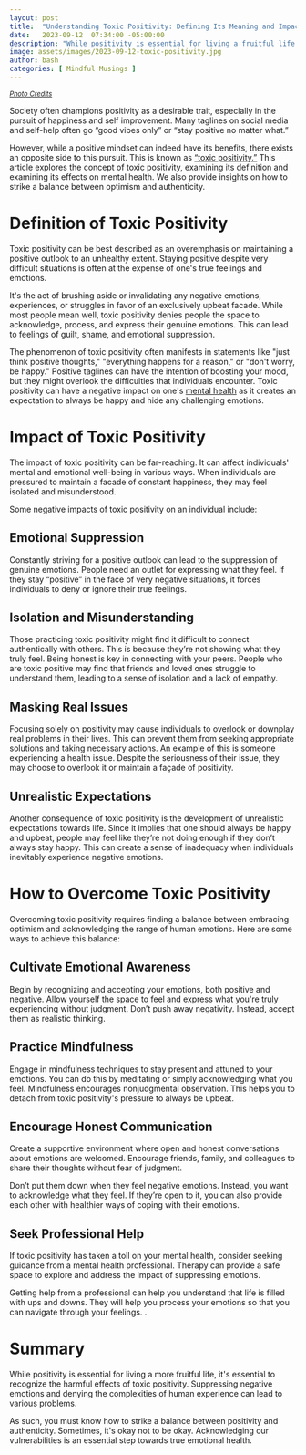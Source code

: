 ```yaml
---
layout: post
title:  "Understanding Toxic Positivity: Defining Its Meaning and Impact"
date:   2023-09-12  07:34:00 -05:00:00
description: "While positivity is essential for living a fruitful life,  it's essential to recognize the harmful effects of toxic positivity. We must know how to balance between positivity and authenticity."
image: assets/images/2023-09-12-toxic-positivity.jpg
author: bash
categories: [ Mindful Musings ]
---
```

<small><em>[Photo Credits](https://www.pexels.com/photo/person-in-black-pants-and-black-shoes-sitting-on-brown-wooden-chair-4101143/)</em></small>

Society often champions positivity as a desirable trait, especially in the pursuit of happiness and self improvement. Many taglines on social media and self-help often go “good vibes only” or “stay positive no matter what.” 

However, while a positive mindset can indeed have its benefits, there exists an opposite side to this pursuit. This is known as [“toxic positivity.”](https://beyondei.inc/can-positivity-be-toxic/) This article explores the concept of toxic positivity, examining its definition and examining its effects on mental health. We also provide insights on how to strike a balance between optimism and authenticity.

# Definition of Toxic Positivity

Toxic positivity can be best described as an overemphasis on maintaining a positive outlook to an unhealthy extent. Staying positive despite very difficult situations is often at the expense of one's true feelings and emotions. 

It's the act of brushing aside or invalidating any negative emotions, experiences, or struggles in favor of an exclusively upbeat facade. While most people mean well, toxic positivity denies people the space to acknowledge, process, and express their genuine emotions. This can lead to feelings of guilt, shame, and emotional suppression.

The phenomenon of toxic positivity often manifests in statements like "just think positive thoughts," "everything happens for a reason," or "don't worry, be happy." Positive taglines can have the intention of boosting your mood, but they might overlook the difficulties that individuals encounter. Toxic positivity can have a negative impact on one's [mental health](https://www.coachrye.com/2022/how-exercise-and-meditation-support-your-mental-health) as it creates an expectation to always be happy and hide any challenging emotions.

# Impact of Toxic Positivity 

The impact of toxic positivity can be far-reaching. It can affect individuals' mental and emotional well-being in various ways. When individuals are pressured to maintain a facade of constant happiness, they may feel isolated and misunderstood. 

Some negative impacts of toxic positivity on an individual include:

## Emotional Suppression

Constantly striving for a positive outlook can lead to the suppression of genuine emotions. People need an outlet for expressing what they feel. If they stay “positive” in the face of very negative situations, it forces individuals to deny or ignore their true feelings.

## Isolation and Misunderstanding

Those practicing toxic positivity might find it difficult to connect authentically with others. This is because they’re not showing what they truly feel. Being honest is key in connecting with your peers. People who are toxic positive may find that friends and loved ones struggle to understand them, leading to a sense of isolation and a lack of empathy.

## Masking Real Issues

Focusing solely on positivity may cause individuals to overlook or downplay real problems in their lives. This can prevent them from seeking appropriate solutions and taking necessary actions. An example of this is someone experiencing a health issue. Despite the seriousness of their issue, they may choose to overlook it or maintain a façade of positivity.

## Unrealistic Expectations

Another consequence of toxic positivity is the development of unrealistic expectations towards life. Since it implies that one should always be happy and upbeat, people may feel like they’re not doing enough if they don’t always stay happy. This can create a sense of inadequacy when individuals inevitably experience negative emotions.

# How to Overcome Toxic Positivity

Overcoming toxic positivity requires finding a balance between embracing optimism and acknowledging the range of human emotions. Here are some ways to achieve this balance:

## Cultivate Emotional Awareness

Begin by recognizing and accepting your emotions, both positive and negative. Allow yourself the space to feel and express what you're truly experiencing without judgment. Don’t push away negativity. Instead, accept them as realistic thinking. 

## Practice Mindfulness

Engage in mindfulness techniques to stay present and attuned to your emotions. You can do this by meditating or simply acknowledging what you feel. Mindfulness encourages nonjudgmental observation. This helps you to detach from toxic positivity's pressure to always be upbeat.

## Encourage Honest Communication

Create a supportive environment where open and honest conversations about emotions are welcomed. Encourage friends, family, and colleagues to share their thoughts without fear of judgment. 

Don’t put them down when they feel negative emotions. Instead, you want to acknowledge what they feel. If they’re open to it, you can also provide each other with healthier ways of coping with their emotions.

## Seek Professional Help

If toxic positivity has taken a toll on your mental health, consider seeking guidance from a mental health professional. Therapy can provide a safe space to explore and address the impact of suppressing emotions.

Getting help from a professional can help you understand that life is filled with ups and downs. They will help you process your emotions so that you can navigate through your feelings. .

# Summary

While positivity is essential for living a more fruitful life,  it's essential to recognize the harmful effects of toxic positivity. Suppressing negative emotions and denying the complexities of human experience can lead to various problems.

As such, you must know how to strike a balance between positivity and authenticity. Sometimes, it's okay not to be okay. Acknowledging our vulnerabilities is an essential step towards true emotional health. 